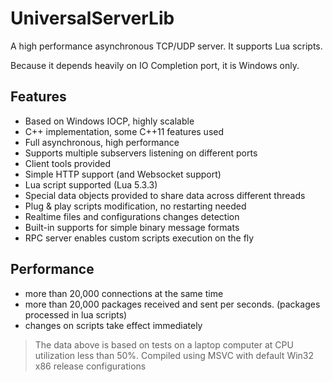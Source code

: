# UniversalServerLib
A high performance asynchronous TCP/UDP server. It supports Lua scripts.

Because it depends heavily on IO Completion port, it is Windows only.

## Features
* Based on Windows IOCP, highly scalable
* C++ implementation, some C++11 features used
* Full asynchronous, high performance
* Supports multiple subservers listening on different ports
* Client tools provided
* Simple HTTP support (and Websocket support)
* Lua script supported (Lua 5.3.3)
* Special data objects provided to share data across different threads
* Plug & play scripts modification, no restarting needed
* Realtime files and configurations changes detection
* Built-in supports for simple binary message formats
* RPC server enables custom scripts execution on the fly

## Performance
* more than 20,000 connections at the same time
* more than 20,000 packages received and sent per seconds. (packages processed in lua scripts)
* changes on scripts take effect immediately

>The data above is based on tests on a laptop computer at CPU utilization less than 50%.
>Compiled using MSVC with default Win32 x86 release configurations
